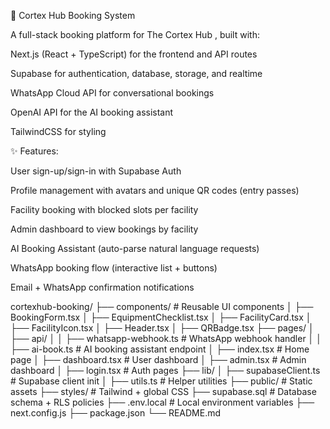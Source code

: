 📖 Cortex Hub Booking System

A full-stack booking platform for The Cortex Hub
, built with:

Next.js (React + TypeScript) for the frontend and API routes

Supabase for authentication, database, storage, and realtime

WhatsApp Cloud API for conversational bookings

OpenAI API for the AI booking assistant

TailwindCSS for styling

✨ Features:

User sign-up/sign-in with Supabase Auth

Profile management with avatars and unique QR codes (entry passes)

Facility booking with blocked slots per facility

Admin dashboard to view bookings by facility

AI Booking Assistant (auto-parse natural language requests)

WhatsApp booking flow (interactive list + buttons)

Email + WhatsApp confirmation notifications

cortexhub-booking/
├── components/           # Reusable UI components
│   ├── BookingForm.tsx
│   ├── EquipmentChecklist.tsx
│   ├── FacilityCard.tsx
│   ├── FacilityIcon.tsx
│   ├── Header.tsx
│   ├── QRBadge.tsx
├── pages/
│   ├── api/
│   │   ├── whatsapp-webhook.ts   # WhatsApp webhook handler
│   │   ├── ai-book.ts            # AI booking assistant endpoint
│   ├── index.tsx                 # Home page
│   ├── dashboard.tsx             # User dashboard
│   ├── admin.tsx                 # Admin dashboard
│   ├── login.tsx                 # Auth pages
├── lib/
│   ├── supabaseClient.ts         # Supabase client init
│   ├── utils.ts                  # Helper utilities
├── public/                       # Static assets
├── styles/                       # Tailwind + global CSS
├── supabase.sql                  # Database schema + RLS policies
├── .env.local                    # Local environment variables
├── next.config.js
├── package.json
└── README.md
